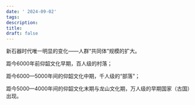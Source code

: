 ```yaml
---
date: ' 2024-09-02'
tags: 
description: 
title: 
draft: false
---
```


新石器时代唯一明显的变化——人群“共同体”规模的扩大。



距今6000年前仰韶文化早期，百人级的村落；

距今6000—5000年间的仰韶文化中期，千人级的“部落”；

距今5000—4000年间的仰韶文化末期与龙山文化期，万人级的早期国家（古国）出现。